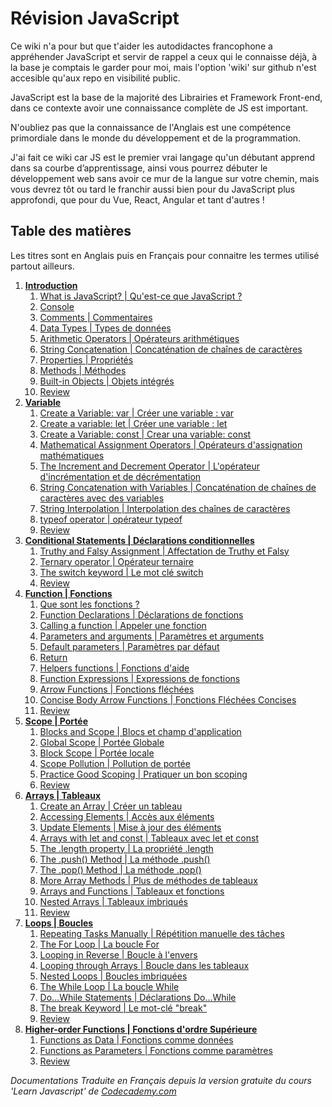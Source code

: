 
 # Révision JavaScript
Ce wiki n'a pour but que t'aider les autodidactes francophone a appréhender JavaScript et servir de rappel a ceux qui le connaisse déjà, à la base je comptais le garder pour moi, mais l'option 'wiki' sur github n'est accesible qu'aux repo en visibilité public. 

JavaScript est la base de la majorité des Librairies et Framework Front-end, dans ce contexte avoir une connaissance complète de JS est important.

N'oubliez pas que la connaissance de l'Anglais est une compétence primordiale dans le monde du développement et de la programmation.

J'ai fait ce wiki car JS est le premier vrai langage qu'un débutant apprend dans sa courbe d’apprentissage, ainsi vous pourrez débuter le développement web sans avoir ce mur de la langue sur votre chemin, mais vous devrez tôt ou tard le franchir aussi bien pour du JavaScript plus approfondi, que pour du Vue, React, Angular et tant d'autres !

## Table des matières
Les titres sont en Anglais puis en Français pour connaitre les termes utilisé partout ailleurs.

 1. [**Introduction**][1]
	 1. [What is JavaScript? | Qu'est-ce que JavaScript ?][1.1]
	 2. [Console][1.2]
	 3. [Comments | Commentaires][1.3]
	 4. [Data Types | Types de données][1.4]
	 5. [Arithmetic Operators | Opérateurs arithmétiques][1.5]
	 6. [String Concatenation | Concaténation de chaînes de caractères][1.6]
	 7. [Properties | Propriétés][1.7]
	 8. [Methods | Méthodes][1.8]
	 9. [Built-in Objects | Objets intégrés][1.9]
	 10. [Review][R1] 
 2. [**Variable**][2]
	1. [Create a Variable: var | Créer une variable : var][2.1]
	2. [Create a variable: let | Créer une variable : let][2.2]
	3. [Create a Variable: const | Crear una variable: const][2.3]
	4. [Mathematical Assignment Operators | Opérateurs d'assignation mathématiques][2.4]
	5. [The Increment and Decrement Operator | L'opérateur d'incrémentation et de décrémentation][2.5]
	6. [String Concatenation with Variables | Concaténation de chaînes de caractères avec des variables][2.6]
	7. [String Interpolation | Interpolation des chaînes de caractères][2.7]
	8. [typeof operator | opérateur typeof][2.8]
	9. [Review][R2] 
 3. [**Conditional Statements | Déclarations conditionnelles**][3]
	1. [Truthy and Falsy Assignment | Affectation de Truthy et Falsy][3.1]
	2. [Ternary operator | Opérateur ternaire][3.2]
	3. [The switch keyword | Le mot clé switch][3.3]
	4. [Review][R3]
 4. [**Function | Fonctions**][4]
	1. [Que sont les fonctions ?][4.1]
	2. [Function Declarations | Déclarations de fonctions][4.2]
	3. [Calling a function | Appeler une fonction][4.3]
	4. [Parameters and arguments | Paramètres et arguments][4.4]
	5. [Default parameters | Paramètres par défaut][4.5]
	6. [Return][4.6]
	7. [Helpers functions | Fonctions d'aide][4.7]
	8. [Function Expressions | Expressions de fonctions][4.8]
	9. [Arrow Functions | Fonctions fléchées][4.9]
	10. [Concise Body Arrow Functions | Fonctions Fléchées Concises][4.10] 
	11. [Review][R4]
5. [**Scope | Portée**][5]
	1. [Blocks and Scope | Blocs et champ d'application][5.1]
	2. [Global Scope | Portée Globale][5.2]
	3. [Block Scope | Portée locale][5.3]
	4. [Scope Pollution | Pollution de portée][5.4]
	5. [Practice Good Scoping | Pratiquer un bon scoping][5.5]
	6. [Review][R5]
6. [**Arrays | Tableaux**][6]
	1. [Create an Array | Créer un tableau][6.1]
	2. [Accessing Elements | Accès aux éléments][6.2]
	3. [Update Elements | Mise à jour des éléments][6.3]
	4. [Arrays with let and const | Tableaux avec let et const][6.4]
	5. [The .length property | La propriété .length][6.5]
	6. [The .push() Method | La méthode .push()][6.6]
	7. [The .pop() Method | La méthode .pop()][6.7]
	8. [More Array Methods | Plus de méthodes de tableaux][6.8]
	9. [Arrays and Functions | Tableaux et fonctions][6.9]
	10. [Nested Arrays | Tableaux imbriqués][6.10]
	11. [Review][R6]
7. [**Loops | Boucles**][7]
	1. [Repeating Tasks Manually | Répétition manuelle des tâches][7.1]
	2. [The For Loop | La boucle For][7.2]
	3. [Looping in Reverse | Boucle à l'envers][7.3]
	4. [Looping through Arrays | Boucle dans les tableaux][7.4]
	5. [Nested Loops | Boucles imbriquées][7.5]
	6. [The While Loop | La boucle While][7.6]
	7. [Do...While Statements | Déclarations Do...While][7.7]
	8. [The break Keyword | Le mot-clé "break"][7.8]
	9. [Review][R7]
8. [**Higher-order Functions | Fonctions d'ordre Supérieure**][8]
	1. [Functions as Data | Fonctions comme données][8.1]
	2. [Functions as Parameters | Fonctions comme paramètres][8.2]
	3. [Review][R8]


_Documentations Traduite en Français depuis la version gratuite du cours 'Learn Javascript' de [Codecademy.com][CC]_

[1]: https://github.com/Thoms-code/Javascript-Cheatsheet/wiki/1.-Introduction
[1.1]: https://github.com/Thoms-code/Javascript-Cheatsheet/wiki/1.-Introduction#11-what-is-javascript--quest-ce-que-javascript-
[1.2]: https://github.com/Thoms-code/Javascript-Cheatsheet/wiki/1.-Introduction#12-console
[1.3]: https://github.com/Thoms-code/Javascript-Cheatsheet/wiki/1.-Introduction#13-comments--commentaires
[1.4]: https://github.com/Thoms-code/Javascript-Cheatsheet/wiki/1.-Introduction#14-data-types--types-de-donn%C3%A9es
[1.5]: https://github.com/Thoms-code/Javascript-Cheatsheet/wiki/1.-Introduction#15-arithmetic-operators--op%C3%A9rateurs-arithm%C3%A9tiques
[1.6]: https://github.com/Thoms-code/Javascript-Cheatsheet/wiki/1.-Introduction#16-string-concatenation--concat%C3%A9nation-de-cha%C3%AEnes-de-caract%C3%A8res
[1.7]: https://github.com/Thoms-code/Javascript-Cheatsheet/wiki/1.-Introduction#17-properties--propri%C3%A9t%C3%A9s
[1.8]: https://github.com/Thoms-code/Javascript-Cheatsheet/wiki/1.-Introduction#18-methods--m%C3%A9thodes
[1.9]:https://github.com/Thoms-code/Javascript-Cheatsheet/wiki/1.-Introduction#19-built-in-objects--objets-int%C3%A9gr%C3%A9s
[R1]:https://github.com/Thoms-code/Javascript-Cheatsheet/wiki/1.-Introduction#review

[2]: https://github.com/Thoms-code/Javascript-Cheatsheet/wiki/2.-Variable
[2.1]: https://github.com/Thoms-code/Javascript-Cheatsheet/wiki/2.-Variable#21-create-a-variable-var--cr%C3%A9er-une-variable--var
[2.2]: https://github.com/Thoms-code/Javascript-Cheatsheet/wiki/2.-Variable#22-create-a-variable-let--cr%C3%A9er-une-variable--let
[2.3]: https://github.com/Thoms-code/Javascript-Cheatsheet/wiki/2.-Variable#23-create-a-variable-const--crear-una-variable-const
[2.4]: https://github.com/Thoms-code/Javascript-Cheatsheet/wiki/2.-Variable#24-mathematical-assignment-operators--op%C3%A9rateurs-dassignation-math%C3%A9matiques
[2.5]: https://github.com/Thoms-code/Javascript-Cheatsheet/wiki/2.-Variable#25-the-increment-and-decrement-operator--lop%C3%A9rateur-dincr%C3%A9mentation-et-de-d%C3%A9cr%C3%A9mentation
[2.6]: https://github.com/Thoms-code/Javascript-Cheatsheet/wiki/2.-Variable#26-string-concatenation-with-variables--concat%C3%A9nation-de-cha%C3%AEnes-de-caract%C3%A8res-avec-des-variables
[2.7]: https://github.com/Thoms-code/Javascript-Cheatsheet/wiki/2.-Variable#27-string-interpolation--interpolation-des-cha%C3%AEnes-de-caract%C3%A8res
[2.8]: https://github.com/Thoms-code/Javascript-Cheatsheet/wiki/2.-Variable#28-typeof-operator--op%C3%A9rateur-typeof
[R2]: https://github.com/Thoms-code/Javascript-Cheatsheet/wiki/2.-Variable#review

[3]: https://github.com/Thoms-code/Javascript-Cheatsheet/wiki/3.-Conditional-Statements-%7C-D%C3%A9clarations-conditionnelles
[3.1]: https://github.com/Thoms-code/Javascript-Cheatsheet/wiki/3.-Conditional-Statements-%7C-D%C3%A9clarations-conditionnelles#3-1-truthy-and-falsy-assignment--affectation-de-truthy-et-falsy
[3.2]: https://github.com/Thoms-code/Javascript-Cheatsheet/wiki/3.-Conditional-Statements-%7C-D%C3%A9clarations-conditionnelles#32-ternary-operator--op%C3%A9rateur-ternaire
[3.3]: https://github.com/Thoms-code/Javascript-Cheatsheet/wiki/3.-Conditional-Statements-%7C-D%C3%A9clarations-conditionnelles#33-the-switch-keyword--le-mot-cl%C3%A9-switch
[R3]: https://github.com/Thoms-code/Javascript-Cheatsheet/wiki/3.-Conditional-Statements-%7C-D%C3%A9clarations-conditionnelles#review

[4]: https://github.com/Thoms-code/Javascript-Cheatsheet/wiki/4.-Function-%7C-Fonction
[4.1]: https://github.com/Thoms-code/Javascript-Cheatsheet/wiki/4.-Function-%7C-Fonction#41-que-sont-les-fonctions-
[4.2]: https://github.com/Thoms-code/Javascript-Cheatsheet/wiki/4.-Function-%7C-Fonction#42-function-declarations--d%C3%A9clarations-de-fonctions
[4.3]: https://github.com/Thoms-code/Javascript-Cheatsheet/wiki/4.-Function-%7C-Fonction#43-calling-a-function--appeler-une-fonction
[4.4]: https://github.com/Thoms-code/Javascript-Cheatsheet/wiki/4.-Function-%7C-Fonction#44-parameters-and-arguments--param%C3%A8tres-et-arguments
[4.5]: https://github.com/Thoms-code/Javascript-Cheatsheet/wiki/4.-Function-%7C-Fonction#45-default-parameters--param%C3%A8tres-par-d%C3%A9faut
[4.6]: https://github.com/Thoms-code/Javascript-Cheatsheet/wiki/4.-Function-%7C-Fonction#46-return
[4.7]: https://github.com/Thoms-code/Javascript-Cheatsheet/wiki/4.-Function-%7C-Fonction#47-helpers-functions--fonctions-daide
[4.8]: https://github.com/Thoms-code/Javascript-Cheatsheet/wiki/4.-Function-%7C-Fonction#48-function-expressions--expressions-de-fonctions
[4.9]: https://github.com/Thoms-code/Javascript-Cheatsheet/wiki/4.-Function-%7C-Fonction#49-arrow-functions--fonctions-fl%C3%A9ch%C3%A9es
[4.10]: https://github.com/Thoms-code/Javascript-Cheatsheet/wiki/4.-Function-|-Fonction#410-concise-body-arrow-functions--fonctions-fléchées-concises
[R4]: https://github.com/Thoms-code/Javascript-Cheatsheet/wiki/4.-Function-%7C-Fonction#review

[5]: https://github.com/Thoms-code/Javascript-Cheatsheet/wiki/5.-Scope-%7C-Port%C3%A9e
[5.1]: https://github.com/Thoms-code/Javascript-Cheatsheet/wiki/5.-Scope-%7C-Port%C3%A9e#51-blocks-and-scope--blocs-et-champ-dapplication
[5.2]: https://github.com/Thoms-code/Javascript-Cheatsheet/wiki/5.-Scope-%7C-Port%C3%A9e#52-global-scope--port%C3%A9e-globale
[5.3]: https://github.com/Thoms-code/Javascript-Cheatsheet/wiki/5.-Scope-%7C-Port%C3%A9e#53-block-scope--port%C3%A9e-locale
[5.4]: https://github.com/Thoms-code/Javascript-Cheatsheet/wiki/5.-Scope-%7C-Port%C3%A9e#54-scope-pollution--pollution-de-port%C3%A9e
[5.5]: https://github.com/Thoms-code/Javascript-Cheatsheet/wiki/5.-Scope-%7C-Port%C3%A9e#55-practice-good-scoping--pratiquer-un-bon-scoping
[R5]: https://github.com/Thoms-code/Javascript-Cheatsheet/wiki/5.-Scope-%7C-Port%C3%A9e#review

[6]: https://github.com/Thoms-code/Javascript-Cheatsheet/wiki/6.-Arrays-%7C-Tableaux
[6.1]: https://github.com/Thoms-code/Javascript-Cheatsheet/wiki/6.-Arrays-%7C-Tableaux#61-create-an-array--cr%C3%A9er-un-tableau
[6.2]: https://github.com/Thoms-code/Javascript-Cheatsheet/wiki/6.-Arrays-|-Tableaux#62-accessing-elements--accès-aux-éléments
[6.3]: https://github.com/Thoms-code/Javascript-Cheatsheet/wiki/6.-Arrays-%7C-Tableaux#63-update-elements--mise-%C3%A0-jour-des-%C3%A9l%C3%A9ments
[6.4]: https://github.com/Thoms-code/Javascript-Cheatsheet/wiki/6.-Arrays-%7C-Tableaux#64-arrays-with-let-and-const--tableaux-avec-let-et-const
[6.5]: https://github.com/Thoms-code/Javascript-Cheatsheet/wiki/6.-Arrays-%7C-Tableaux#65-the-length-property--la-propri%C3%A9t%C3%A9-length
[6.6]: https://github.com/Thoms-code/Javascript-Cheatsheet/wiki/6.-Arrays-%7C-Tableaux#66-the-push-method--la-m%C3%A9thode-push
[6.7]: https://github.com/Thoms-code/Javascript-Cheatsheet/wiki/6.-Arrays-%7C-Tableaux#67-the-pop-method--la-m%C3%A9thode-pop
[6.8]: https://github.com/Thoms-code/Javascript-Cheatsheet/wiki/6.-Arrays-%7C-Tableaux#68-more-array-methods--plus-de-m%C3%A9thodes-de-tableaux
[6.9]: https://github.com/Thoms-code/Javascript-Cheatsheet/wiki/6.-Arrays-%7C-Tableaux#69-arrays-and-functions--tableaux-et-fonctions
[6.10]: https://github.com/Thoms-code/Javascript-Cheatsheet/wiki/6.-Arrays-%7C-Tableaux#610-nested-arrays--tableaux-imbriqu%C3%A9s
[R6]: https://github.com/Thoms-code/Javascript-Cheatsheet/wiki/6.-Arrays-%7C-Tableaux#review

[7]: https://github.com/Thoms-code/Javascript-Cheatsheet/wiki/7.-Loops-%7C-Boucles
[7.1]: https://github.com/Thoms-code/Javascript-Cheatsheet/wiki/7.-Loops-%7C-Boucles#71-repeating-tasks-manually--r%C3%A9p%C3%A9tition-manuelle-des-t%C3%A2ches
[7.2]: https://github.com/Thoms-code/Javascript-Cheatsheet/wiki/7.-Loops-%7C-Boucles#72-the-for-loop--la-boucle-for
[7.3]: https://github.com/Thoms-code/Javascript-Cheatsheet/wiki/7.-Loops-%7C-Boucles#73-looping-in-reverse--boucle-%C3%A0-lenvers
[7.4]: https://github.com/Thoms-code/Javascript-Cheatsheet/wiki/7.-Loops-%7C-Boucles#74-looping-through-arrays--boucle-dans-les-tableaux
[7.5]: https://github.com/Thoms-code/Javascript-Cheatsheet/wiki/7.-Loops-%7C-Boucles#75-nested-loops--boucles-imbriqu%C3%A9es
[7.6]: https://github.com/Thoms-code/Javascript-Cheatsheet/wiki/7.-Loops-%7C-Boucles#76-the-while-loop--la-boucle-while
[7.7]: https://github.com/Thoms-code/Javascript-Cheatsheet/wiki/7.-Loops-%7C-Boucles#77-dowhile-statements--d%C3%A9clarations-dowhile
[7.8]: https://github.com/Thoms-code/Javascript-Cheatsheet/wiki/7.-Loops-%7C-Boucles#78-the-break-keyword--le-mot-cl%C3%A9-break
[R7]: https://github.com/Thoms-code/Javascript-Cheatsheet/wiki/7.-Loops-%7C-Boucles#review

[8]: https://github.com/Thoms-code/Javascript-Cheatsheet/wiki/8.-Higher-order-Functions-%7C%C2%A0Fonctions-Sup%C3%A9rieure
[8.1]: https://github.com/Thoms-code/Javascript-Cheatsheet/wiki/8.-Higher-order-Functions-%7C%C2%A0Fonctions-Sup%C3%A9rieure#81-functions-as-data--fonctions-comme-donn%C3%A9es
[8.2]: https://github.com/Thoms-code/Javascript-Cheatsheet/wiki/8.-Higher-order-Functions-%7C%C2%A0Fonctions-Sup%C3%A9rieure#82-functions-as-parameters--fonctions-comme-param%C3%A8tres
[R8]: https://github.com/Thoms-code/Javascript-Cheatsheet/wiki/8.-Higher-order-Functions-%7C%C2%A0Fonctions-Sup%C3%A9rieure#review

[CC]: https://www.codecademy.com/
